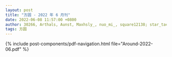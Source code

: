 ```yaml
---
layout: post
title: "方圆 - 2022 年 6 月刊"
date: 2022-06-08 11:57:00 +0800
author: 30266, Arthals, Aunst, Maxhsly_, nuo_mi_, square12138; star_taco
tags: 方圆
---
```


{% include post-components/pdf-navigation.html file="Around-2022-06.pdf" %}